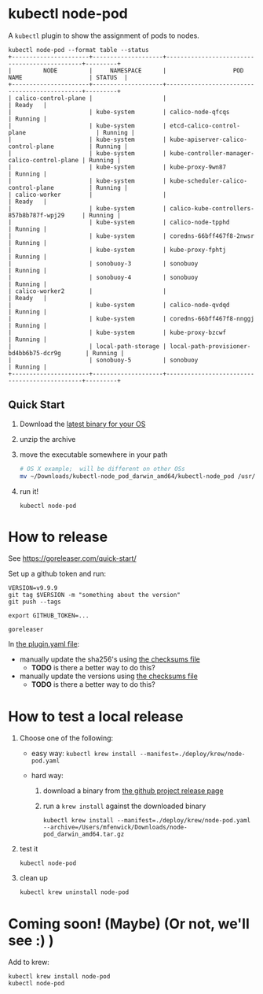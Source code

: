 # kubectl node-pod

A `kubectl` plugin to show the assignment of pods to nodes.

```
kubectl node-pod --format table --status
+----------------------+--------------------+----------------------------------------------+---------+
|         NODE         |     NAMESPACE      |                   POD NAME                   | STATUS  |
+----------------------+--------------------+----------------------------------------------+---------+
| calico-control-plane |                    |                                              | Ready   |
|                      | kube-system        | calico-node-qfcqs                            | Running |
|                      | kube-system        | etcd-calico-control-plane                    | Running |
|                      | kube-system        | kube-apiserver-calico-control-plane          | Running |
|                      | kube-system        | kube-controller-manager-calico-control-plane | Running |
|                      | kube-system        | kube-proxy-9wn87                             | Running |
|                      | kube-system        | kube-scheduler-calico-control-plane          | Running |
| calico-worker        |                    |                                              | Ready   |
|                      | kube-system        | calico-kube-controllers-857b8b787f-wpj29     | Running |
|                      | kube-system        | calico-node-tpphd                            | Running |
|                      | kube-system        | coredns-66bff467f8-2nwsr                     | Running |
|                      | kube-system        | kube-proxy-fphtj                             | Running |
|                      | sonobuoy-3         | sonobuoy                                     | Running |
|                      | sonobuoy-4         | sonobuoy                                     | Running |
| calico-worker2       |                    |                                              | Ready   |
|                      | kube-system        | calico-node-qvdqd                            | Running |
|                      | kube-system        | coredns-66bff467f8-nnggj                     | Running |
|                      | kube-system        | kube-proxy-bzcwf                             | Running |
|                      | local-path-storage | local-path-provisioner-bd4bb6b75-dcr9g       | Running |
|                      | sonobuoy-5         | sonobuoy                                     | Running |
+----------------------+--------------------+----------------------------------------------+---------+
```

## Quick Start

1. Download the [latest binary for your OS](https://github.com/mattfenwick/krew-node-pod/releases)

2. unzip the archive

3. move the executable somewhere in your path

    ```bash
    # OS X example;  will be different on other OSs
    mv ~/Downloads/kubectl-node_pod_darwin_amd64/kubectl-node_pod /usr/local/bin
    ```

4. run it!

    ```
    kubectl node-pod
    ```

# How to release

See https://goreleaser.com/quick-start/

Set up a github token and run:

```
VERSION=v9.9.9
git tag $VERSION -m "something about the version"
git push --tags

export GITHUB_TOKEN=...

goreleaser
```

In [the plugin.yaml file](./deploy/krew/plugin.yaml):
 - manually update the sha256's using [the checksums file](https://github.com/mattfenwick/krew-node-pod/releases/download/v0.1.0/node-pod_0.0.3_checksums.txt)
   - **TODO** is there a better way to do this?
 - manually update the versions using [the checksums file](https://github.com/mattfenwick/krew-node-pod/releases/download/v0.1.0/node-pod_0.0.3_checksums.txt)
   - **TODO** is there a better way to do this?

# How to test a local release

1. Choose one of the following:

     - easy way: `kubectl krew install --manifest=./deploy/krew/node-pod.yaml`

     - hard way:
        1. download a binary from [the github project release page](https://github.com/mattfenwick/krew-node-pod/releases/tag/v0.1.0)

        2. run a `krew install` against the downloaded binary

            ```
            kubectl krew install --manifest=./deploy/krew/node-pod.yaml --archive=/Users/mfenwick/Downloads/node-pod_darwin_amd64.tar.gz
            ```

2. test it

    ```
    kubectl node-pod
    ```

3. clean up

    ```
    kubectl krew uninstall node-pod
    ```
    
# Coming soon!  (Maybe)  (Or not, we'll see :) )


Add to krew:

```
kubectl krew install node-pod
kubectl node-pod
```
